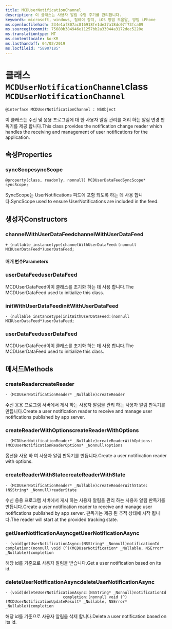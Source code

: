 ```yaml
---
title: MCDUserNotificationChannel
description: 이 클래스는 사용자 알림 수명 주기를 관리합니다.
keywords: microsoft, windows, 릴레이 장치, iOS 방법 도움말, 방법 iPhone
ms.openlocfilehash: 234e1af807ac816918fe1de37a18dc07f73fca09
ms.sourcegitcommit: 75680b384946e11257bb2a33044a3172dec5220e
ms.translationtype: MT
ms.contentlocale: ko-KR
ms.lasthandoff: 04/02/2019
ms.locfileid: "58907185"
---
```

# <a name="class-mcdusernotificationchannel"></a><span data-ttu-id="672e8-104">클래스 `MCDUserNotificationChannel`</span><span class="sxs-lookup"><span data-stu-id="672e8-104">class `MCDUserNotificationChannel`</span></span>

```
@interface MCDUserNotificationChannel : NSObject
```

<span data-ttu-id="672e8-105">이 클래스는 수신 및 응용 프로그램에 대 한 사용자 알림 관리를 처리 하는 알림 변경 판독기를 제공 합니다.</span><span class="sxs-lookup"><span data-stu-id="672e8-105">This class provides the notification change reader which handles the receiving and management of user notifications for the application.</span></span> 

## <a name="properties"></a><span data-ttu-id="672e8-106">속성</span><span class="sxs-lookup"><span data-stu-id="672e8-106">Properties</span></span>

### <a name="syncscope"></a><span data-ttu-id="672e8-107">syncScope</span><span class="sxs-lookup"><span data-stu-id="672e8-107">syncScope</span></span>
`@property(class, readonly, nonnull) MCDUserDataFeedSyncScope* syncScope;`

<span data-ttu-id="672e8-108">SyncScope는 UserNotifications 피드에 포함 되도록 하는 데 사용 합니다.</span><span class="sxs-lookup"><span data-stu-id="672e8-108">SyncScope used to ensure UserNotifications are included in the feed.</span></span>

## <a name="constructors"></a><span data-ttu-id="672e8-109">생성자</span><span class="sxs-lookup"><span data-stu-id="672e8-109">Constructors</span></span>

### <a name="channelwithuserdatafeed"></a><span data-ttu-id="672e8-110">channelWithUserDataFeed</span><span class="sxs-lookup"><span data-stu-id="672e8-110">channelWithUserDataFeed</span></span>
`+ (nullable instancetype)channelWithUserDataFeed:(nonnull MCDUserDataFeed*)userDataFeed;`

#### <a name="parameters"></a><span data-ttu-id="672e8-111">매개 변수</span><span class="sxs-lookup"><span data-stu-id="672e8-111">Parameters</span></span>

### <a name="userdatafeed"></a><span data-ttu-id="672e8-112">userDataFeed</span><span class="sxs-lookup"><span data-stu-id="672e8-112">userDataFeed</span></span>
<span data-ttu-id="672e8-113">MCDUserDataFeed이이 클래스를 초기화 하는 데 사용 합니다.</span><span class="sxs-lookup"><span data-stu-id="672e8-113">The MCDUserDataFeed used to initialize this class.</span></span>

### <a name="initwithuserdatafeed"></a><span data-ttu-id="672e8-114">initWithUserDataFeed</span><span class="sxs-lookup"><span data-stu-id="672e8-114">initWithUserDataFeed</span></span>
`- (nullable instancetype)initWithUserDataFeed:(nonnull MCDUserDataFeed*)userDataFeed;`

### <a name="userdatafeed"></a><span data-ttu-id="672e8-115">userDataFeed</span><span class="sxs-lookup"><span data-stu-id="672e8-115">userDataFeed</span></span>
<span data-ttu-id="672e8-116">MCDUserDataFeed이이 클래스를 초기화 하는 데 사용 합니다.</span><span class="sxs-lookup"><span data-stu-id="672e8-116">The MCDUserDataFeed used to initialize this class.</span></span>

## <a name="methods"></a><span data-ttu-id="672e8-117">메서드</span><span class="sxs-lookup"><span data-stu-id="672e8-117">Methods</span></span>

### <a name="createreader"></a><span data-ttu-id="672e8-118">createReader</span><span class="sxs-lookup"><span data-stu-id="672e8-118">createReader</span></span>
`- (MCDUserNotificationReader* _Nullable)createReader`

<span data-ttu-id="672e8-119">수신 응용 프로그램 서버에서 게시 하는 사용자 알림을 관리 하는 사용자 알림 판독기를 만듭니다.</span><span class="sxs-lookup"><span data-stu-id="672e8-119">Create a user notification reader to receive and manage user notifications published by app server.</span></span>

### <a name="createreaderwithoptions"></a><span data-ttu-id="672e8-120">createReaderWithOptions</span><span class="sxs-lookup"><span data-stu-id="672e8-120">createReaderWithOptions</span></span>
`- (MCDUserNotificationReader* _Nullable)createReaderWithOptions:(MCDUserNotificationReaderOptions* _Nonnull)options`

<span data-ttu-id="672e8-121">옵션을 사용 하 여 사용자 알림 판독기를 만듭니다.</span><span class="sxs-lookup"><span data-stu-id="672e8-121">Create a user notification reader with options.</span></span>

### <a name="createreaderwithstate"></a><span data-ttu-id="672e8-122">createReaderWithState</span><span class="sxs-lookup"><span data-stu-id="672e8-122">createReaderWithState</span></span>
`- (MCDUserNotificationReader* _Nullable)createReaderWithState:(NSString* _Nonnull)readerState`

<span data-ttu-id="672e8-123">수신 응용 프로그램 서버에서 게시 하는 사용자 알림을 관리 하는 사용자 알림 판독기를 만듭니다.</span><span class="sxs-lookup"><span data-stu-id="672e8-123">Create a user notification reader to receive and manage user notifications published by app server.</span></span> <span data-ttu-id="672e8-124">판독기는 제공 된 추적 상태에 시작 됩니다.</span><span class="sxs-lookup"><span data-stu-id="672e8-124">The reader will start at the provided tracking state.</span></span>  

### <a name="getusernotificationasync"></a><span data-ttu-id="672e8-125">getUserNotificationAsync</span><span class="sxs-lookup"><span data-stu-id="672e8-125">getUserNotificationAsync</span></span>
`- (void)getUserNotificationAsync:(NSString* _Nonnull)notificationId
                      completion:(nonnull void (^)(MCDUserNotification* _Nullable, NSError* _Nullable))completion`

<span data-ttu-id="672e8-126">해당 id를 기준으로 사용자 알림을 받습니다.</span><span class="sxs-lookup"><span data-stu-id="672e8-126">Get a user notification based on its id.</span></span>

### <a name="deleteusernotificationasync"></a><span data-ttu-id="672e8-127">deleteUserNotificationAsync</span><span class="sxs-lookup"><span data-stu-id="672e8-127">deleteUserNotificationAsync</span></span>
```
- (void)deleteUserNotificationAsync:(NSString* _Nonnull)notificationId
                         completion:(nonnull void (^)(MCDUserNotificationUpdateResult* _Nullable, NSError* _Nullable))completion
```

<span data-ttu-id="672e8-128">해당 id를 기준으로 사용자 알림을 삭제 합니다.</span><span class="sxs-lookup"><span data-stu-id="672e8-128">Delete a user notification based on its id.</span></span> 